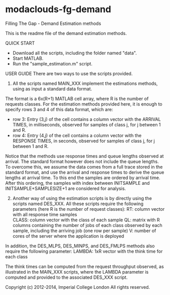 modaclouds-fg-demand
==============================

Filling The Gap - Demand Estimation methods

This is the readme file of the demand estimation methods. 

QUICK START 
 - Download all the scripts, including the folder named "data".  
 - Start MATLAB. 
 - Run the "sample_estimation.m" script. 


USER GUIDE
There are two ways to use the scripts provided. 

1. All the scripts named MAIN_XXX implement the estimations methods, using 
as input a standard data format. 

The format is a 6x(R+1) MATLAB cell array, where R is the number of requests classes. 
For the estimation methods provided here, it is enough to specify rows 3 and 4 
of this data format, which are: 
 - row 3: Entry (3,j) of the cell contains a column vector with the ARRIVAL TIMES, 
in milliseconds, observed for samples of class j, for j between 1 and R. 
 - row 4: Entry (4,j) of the cell contains a column vector with the RESPONSE TIMES, 
in seconds, observed for samples of class j, for j between 1 and R. 

Notice that the methods use response times and queue lengths observed at
arrival. The standard format however does not include the queue lengths. 
To overcome this, we assume the data comes from a full trace stored in the
standard format, and use the arrival and response times to derive the
queue lengths at arrival time. To this end the samples are ordered by
arrival time. After this ordering, the samples with index between
INITSAMPLE and INITSAMPLE+SAMPLESIZE+1 are considered for analysis. 


2. Another way of using the estimation scripts is by directly using the 
scripts named DES_XXX. All these scripts require the following parameters
(here R is the number of request classes): 
RT: 	column vector with all response time samples  
CLASS:  column vector with the class of each sample
QL:	matrix with R columns containing the number of jobs 
        of each class observed by each sample, including the arriving job 
	(one row per sample)
V:	number of cores of the server where the application is deployed

In addition, the DES_MLPS, DES_MINPS, and DES_FMLPS methods also require 
the following parameter: 
LAMBDA:	1xR vector with the think time for each class 

The think times can be computed from the request throughput observed, 
as illustrated in the MAIN_XXX scripts, where the LAMBDA parameter is computed
and provided to the associated DES_XXX script. 

Copyright (c) 2012-2014, Imperial College London 
All rights reserved.


